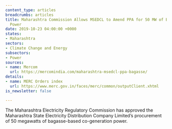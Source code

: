 ```yaml
---
content_type: articles
breadcrumbs: articles
title: Maharashtra Commission Allows MSEDCL to Amend PPA for 50 MW of Bagasse-Based
  Power
date: 2019-10-23 04:00:00 +0000
states:
- Maharashtra
sectors:
- Climate Change and Energy
subsectors:
- Power
sources:
- name: Mercom
  url: https://mercomindia.com/maharashtra-msedcl-ppa-bagasse/
details:
- name: MERC Orders index
  url: https://www.merc.gov.in/faces/merc/common/outputClient.xhtml
is_newsletter: false

---
```

The Maharashtra Electricity Regulatory Commission has approved the Maharashtra State Electricity Distribution Company Limited’s procurement of 50 megawatts of bagasse-based co-generation power.
